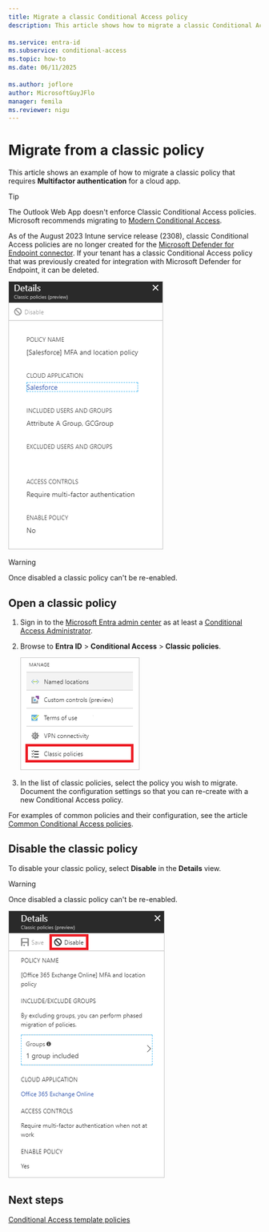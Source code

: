 ```yaml
---
title: Migrate a classic Conditional Access policy 
description: This article shows how to migrate a classic Conditional Access policy.

ms.service: entra-id
ms.subservice: conditional-access
ms.topic: how-to
ms.date: 06/11/2025

ms.author: joflore
author: MicrosoftGuyJFlo
manager: femila
ms.reviewer: nigu
---
```

# Migrate from a classic policy

This article shows an example of how to migrate a classic policy that requires **Multifactor authentication** for a cloud app.

> [!TIP]
> The Outlook Web App doesn't enforce Classic Conditional Access policies. Microsoft recommends migrating to [Modern Conditional Access](concept-conditional-access-policy-common.md).
>
> As of the August 2023 Intune service release (2308), classic Conditional Access policies are no longer created for the [Microsoft Defender for Endpoint connector](/mem/intune/protect/advanced-threat-protection-configure#connect-microsoft-defender-for-endpoint-to-intune). If your tenant has a classic Conditional Access policy that was previously created for integration with Microsoft Defender for Endpoint, it can be deleted. 

![Classic policy details requiring MFA for Salesforce app](./media/policy-migration/33.png)

> [!WARNING]
> Once disabled a classic policy can't be re-enabled.

## Open a classic policy

1. Sign in to the [Microsoft Entra admin center](https://entra.microsoft.com) as at least a [Conditional Access Administrator](../role-based-access-control/permissions-reference.md#conditional-access-administrator).
1. Browse to **Entra ID** > **Conditional Access** > **Classic policies**.

   ![Classic policies view](./media/policy-migration-mfa/12.png)

1. In the list of classic policies, select the policy you wish to migrate. Document the configuration settings so that you can re-create with a new Conditional Access policy.

For examples of common policies and their configuration, see the article [Common Conditional Access policies](concept-conditional-access-policy-common.md).

## Disable the classic policy

To disable your classic policy, select **Disable** in the **Details** view.

> [!WARNING]
> Once disabled a classic policy can't be re-enabled.

![Disable classic policies](./media/policy-migration-mfa/14.png)

## Next steps

[Conditional Access template policies](concept-conditional-access-policy-common.md)
